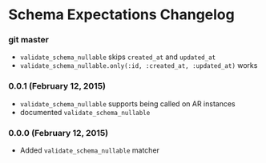 # Schema Expectations Changelog

### git master

- `validate_schema_nullable` skips `created_at` and `updated_at`
- `validate_schema_nullable.only(:id, :created_at, :updated_at)` works

### 0.0.1 (February 12, 2015)

- `validate_schema_nullable` supports being called on AR instances
- documented `validate_schema_nullable`

### 0.0.0 (February 12, 2015)

- Added `validate_schema_nullable` matcher
